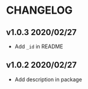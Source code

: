 CHANGELOG
===

## v1.0.3 2020/02/27

- Add `_id` in README

## v1.0.2 2020/02/27

- Add description in package